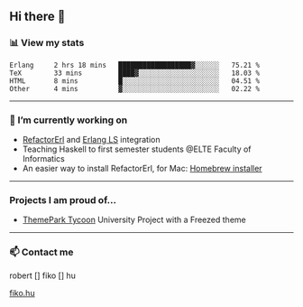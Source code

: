 ## Hi there 👋

### 📊 View my stats

<!--START_SECTION:waka-->

```text
Erlang     2 hrs 18 mins   ██████████████████▓░░░░░░   75.21 %
TeX        33 mins         ████▓░░░░░░░░░░░░░░░░░░░░   18.03 %
HTML       8 mins          █░░░░░░░░░░░░░░░░░░░░░░░░   04.51 %
Other      4 mins          ▓░░░░░░░░░░░░░░░░░░░░░░░░   02.22 %
```

<!--END_SECTION:waka-->


---

### 🔭 I’m currently working on
- [RefactorErl](https://plc.inf.elte.hu/erlang/) and [Erlang LS](https://erlang-ls.github.io) integration
- Teaching Haskell to first semester students @ELTE Faculty of Informatics
- An easier way to install RefactorErl, for Mac: [Homebrew installer](https://github.com/robertfiko/homebrew-referl-installer)

---
### Projects I am proud of...
- [ThemePark Tycoon](https://szofttech.inf.elte.hu/szofttech/public/csip-42) University Project with a Freezed theme
---


### 📫 Contact me
robert [] fiko [] hu

[fiko.hu](https://fiko.hu)


<!--
**robertfiko/robertfiko** is a ✨ _special_ ✨ repository because its `README.md` (this file) appears on your GitHub profile.

Here are some ideas to get you started:

- 🔭 I’m currently working on ...
- 🌱 I’m currently learning ...
- 👯 I’m looking to collaborate on ...
- 🤔 I’m looking for help with ...
- 💬 Ask me about ...
- 📫 How to reach me: ...
- 😄 Pronouns: ...
- ⚡ Fun fact: ...
-->
